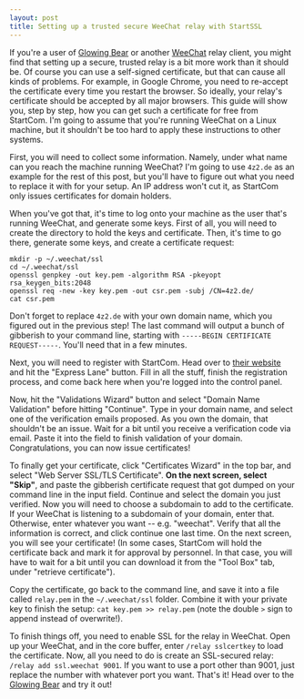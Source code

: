 ```yaml
---
layout: post
title: Setting up a trusted secure WeeChat relay with StartSSL
---
```


If you're a user of [Glowing Bear](/2014/04/10/glowing-bear) or another [WeeChat](http://weechat.org/) relay client, you might find that setting up a secure, trusted relay is a bit more work than it should be. Of course you can use a self-signed certificate, but that can cause all kinds of problems. For example, in Google Chrome, you need to re-accept the certificate every time you restart the browser. So ideally, your relay's certificate should be accepted by all major browsers. This guide will show you, step by step, how you can get such a certificate for free from StartCom. I'm going to assume that you're running WeeChat on a Linux machine, but it shouldn't be too hard to apply these instructions to other systems.

First, you will need to collect some information. Namely, under what name can you reach the machine running WeeChat? I'm going to use `4z2.de` as an example for the rest of this post, but you'll have to figure out what you need to replace it with for your setup. An IP address won't cut it, as StartCom only issues certificates for domain holders.

When you've got that, it's time to log onto your machine as the user that's running WeeChat, and generate some keys. First of all, you will need to create the directory to hold the keys and certificate. Then, it's time to go there, generate some keys, and create a certificate request:

	mkdir -p ~/.weechat/ssl
    cd ~/.weechat/ssl
    openssl genpkey -out key.pem -algorithm RSA -pkeyopt rsa_keygen_bits:2048
    openssl req -new -key key.pem -out csr.pem -subj /CN=4z2.de/
    cat csr.pem

Don't forget to replace `4z2.de` with your own domain name, which you figured out in the previous step! The last command will output a bunch of gibberish to your command line, starting with `-----BEGIN CERTIFICATE REQUEST-----`. You'll need that in a few minutes.

Next, you will need to register with StartCom. Head over to [their website](https://www.startssl.com/?app=12) and hit the "Express Lane" button. Fill in all the stuff, finish the registration process, and come back here when you're logged into the control panel.

Now, hit the "Validations Wizard" button and select "Domain Name Validation" before hitting "Continue". Type in your domain name, and select one of the verification emails proposed. As you own the domain, that shouldn't be an issue. Wait for a bit until you receive a verification code via email. Paste it into the field to finish validation of your domain. Congratulations, you can now issue certificates!

To finally get your certificate, click "Certificates Wizard" in the top bar, and select "Web Server SSL/TLS Certificate". **On the next screen, select "Skip"**, and paste the gibberish certificate request that got dumped on your command line in the input field. Continue and select the domain you just verified. Now you will need to choose a subdomain to add to the certificate. If your WeeChat is listening to a subdomain of your domain, enter that. Otherwise, enter whatever you want -- e.g. "weechat". Verify that all the information is correct, and click continue one last time. On the next screen, you will see your certificate! (In some cases, StartCom will hold the certificate back and mark it for approval by personnel. In that case, you will have to wait for a bit until you can download it from the "Tool Box" tab, under "retrieve certificate").

Copy the certificate, go back to the command line, and save it into a file called `relay.pem` in the `~/.weechat/ssl` folder. Combine it with your private key to finish the setup: `cat key.pem >> relay.pem` (note the double `>` sign to append instead of overwrite!).

To finish things off, you need to enable SSL for the relay in WeeChat. Open up your WeeChat, and in the core buffer, enter `/relay sslcertkey` to load the certificate. Now, all you need to do is create an SSL-secured relay: `/relay add ssl.weechat 9001`. If you want to use a port other than 9001, just replace the number with whatever port you want. That's it! Head over to the [Glowing Bear](http://www.glowing-bear.org/) and try it out!
